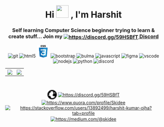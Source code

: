 <h1 align="center">Hi <img src="https://cdn.discordapp.com/emojis/403295311189245952.png?v=1" width="40" height="40"/>  
, I'm Harshit</h1>
<h3 align="center">Self learning Computer Science beginner trying to learn & create stuff... Join my <a href="https://discord.gg/59HSBfT" target="_blank"><img align="center" src="https://cdn.jsdelivr.net/npm/simple-icons@3.0.1/icons/discord.svg" alt="https://discord.gg/59HSBfT" height="30" width="30" /> Discord</a> </h3>

<p align="center">  
<img src="https://www.vectorlogo.zone/logos/git-scm/git-scm-icon.svg" alt="git" width="40" height="40"/> 
<img src="https://devicons.github.io/devicon/devicon.git/icons/html5/html5-original-wordmark.svg" alt="html5" width="40" height="40"/> 
<img src="https://raw.githubusercontent.com/github/explore/80688e429a7d4ef2fca1e82350fe8e3517d3494d/topics/css/css.png" alt="css" width="40" height="40"/> 
<img src="https://devicons.github.io/devicon/devicon.git/icons/bootstrap/bootstrap-plain.svg" alt="bootstrap" width="40" height="40"/>
<img src="https://raw.githubusercontent.com/gilbarbara/logos/804dc257b59e144eaca5bc6ffd16949752c6f789/logos/bulma.svg" alt="bulma" width="40" height="40"/>  
<img src="https://devicons.github.io/devicon/devicon.git/icons/javascript/javascript-original.svg" alt="javascript" width="40" height="40"/>
<img src="https://www.vectorlogo.zone/logos/figma/figma-icon.svg" alt="figma" width="40" height="40"/> 
<img src="https://cdn.worldvectorlogo.com/logos/visual-studio-code.svg" alt="vscode" width="40" height="40"/>   
<img src="https://pngimage.net/wp-content/uploads/2018/06/nodejs-logo-png-8.png" alt="nodejs" width="45" height="45"/>
<img src="https://upload.wikimedia.org/wikipedia/commons/thumb/c/c3/Python-logo-notext.svg/1200px-Python-logo-notext.svg.png" alt="python" width="35" height="35"/> 
<img src="https://cdn.iconscout.com/icon/free/png-512/discord-3-569463.png" alt="discord" width="45" height="45"/>
<br>
<table><tr>
<td align="center" style="padding=0;width=50%;"><img align = "center" alt-"Harshit's Github Stats" src ="https://github-readme-stats.harshitkumarojha.vercel.app/api?username=HarshitKumarOjha&show_icons=true&count_private=true&hide=stars&hide_border=true&theme=default" /></td>
<td align="center" style="padding=0;width=50%;"><img align = "center" alt-"Harshit's Github Stats" src ="https://github-readme-stats.harshitkumarojha.vercel.app/api/top-langs/?username=HarshitKumarOjha&show_icons=true&layout=compact&hide_border=true&theme=default" /></td> 
</tr></table>  
<br>
<p align="center">
<a href="http://harshitkumarojha.github.io/" target="_blank"><img align="center" src="https://raw.githubusercontent.com/iconic/open-iconic/master/svg/globe.svg" alt="harshitkumarojha.github.io" height="30" width="30" /></a>  
<a href="https://discord.gg/59HSBfT" target="_blank"><img align="center" src="https://cdn.jsdelivr.net/npm/simple-icons@3.0.1/icons/discord.svg" alt="https://discord.gg/59HSBfT" height="30" width="30" /></a>  
<a href="https://www.quora.com/profile/Skidee" target="_blank"><img align="center" src="https://cdn.jsdelivr.net/npm/simple-icons@3.0.1/icons/quora.svg" alt="https://www.quora.com/profile/Skidee" height="30" width="30" /></a>    
<a href="https://stackoverflow.com/users/13892499/harshit-kumar-ojha?tab=profile" target="_blank"><img align="center" src="https://cdn.jsdelivr.net/npm/simple-icons@3.0.1/icons/stackoverflow.svg" alt="https://stackoverflow.com/users/13892499/harshit-kumar-ojha?tab=profile" height="30" width="30" /></a>
<a href="https://medium.com/@skidee" target="_blank"><img align="center" src="https://cdn.jsdelivr.net/npm/simple-icons@3.0.1/icons/medium.svg" alt="https://medium.com/@skidee" height="30" width="30" /></a>



</p>
